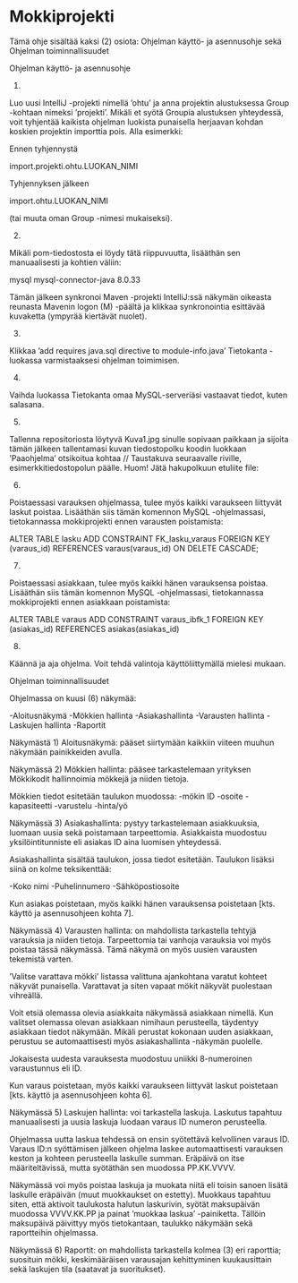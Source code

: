 # Mokkiprojekti

Tämä ohje sisältää kaksi (2) osiota: 
Ohjelman käyttö- ja asennusohje sekä Ohjelman toiminnallisuudet



Ohjelman käyttö- ja asennusohje

1)
Luo uusi IntelliJ -projekti nimellä ’ohtu’ ja anna projektin alustuksessa Group -kohtaan nimeksi ’projekti’. Mikäli et syötä Groupia alustuksen yhteydessä, voit tyhjentää kaikista ohjelman luokista punaisella herjaavan kohdan koskien projektin importtia pois. Alla esimerkki:

Ennen tyhjennystä 

import.projekti.ohtu.LUOKAN_NIMI

Tyhjennyksen jälkeen

import.ohtu.LUOKAN_NIMI

(tai muuta oman Group -nimesi mukaiseksi).


2)
Mikäli pom-tiedostosta ei löydy tätä riippuvuutta, lisääthän sen manuaalisesti <dependencies> ja </dependencies> kohtien väliin:

<dependency>
    <groupId>mysql</groupId>
    <artifactId>mysql-connector-java</artifactId>
    <version>8.0.33</version>
</dependency>

Tämän jälkeen synkronoi Maven -projekti IntelliJ:ssä näkymän oikeasta reunasta Mavenin logon (M) -päältä ja klikkaa synkronointia esittävää kuvaketta (ympyrää kiertävät nuolet).


3)
Klikkaa ’add requires java.sql directive to module-info.java’ Tietokanta -luokassa varmistaaksesi ohjelman toimimisen.


4)
Vaihda luokassa Tietokanta omaa MySQL-serveriäsi vastaavat tiedot, kuten salasana.


5)
Tallenna repositoriosta löytyvä Kuva1.jpg sinulle sopivaan paikkaan ja sijoita tämän jälkeen tallentamasi kuvan tiedostopolku koodin luokkaan ’Paaohjelma’ otsikoitua kohtaa // Taustakuva seuraavalle riville, esimerkkitiedostopolun päälle. Huom! Jätä hakupolkuun etuliite file:


6)
Poistaessasi varauksen ohjelmassa, tulee myös kaikki varaukseen liittyvät laskut poistaa. Lisääthän siis tämän komennon MySQL -ohjelmassasi, tietokannassa mokkiprojekti ennen varausten poistamista:

ALTER TABLE lasku ADD CONSTRAINT FK_lasku_varaus FOREIGN KEY (varaus_id)
REFERENCES varaus(varaus_id) ON DELETE CASCADE;


7)
Poistaessasi asiakkaan, tulee myös kaikki hänen varauksensa poistaa. Lisääthän siis tämän komennon MySQL -ohjelmassasi, tietokannassa mokkiprojekti ennen asiakkaan poistamista:

ALTER TABLE varaus
ADD CONSTRAINT varaus_ibfk_1 FOREIGN KEY (asiakas_id)
REFERENCES asiakas(asiakas_id)


8)
Käännä ja aja ohjelma. Voit tehdä valintoja käyttöliittymällä mielesi mukaan. 




Ohjelman toiminnallisuudet

Ohjelmassa on kuusi (6) näkymää:

-Aloitusnäkymä
-Mökkien hallinta
-Asiakashallinta
-Varausten hallinta
-Laskujen hallinta
-Raportit


Näkymästä 1)
Aloitusnäkymä: pääset siirtymään kaikkiin viiteen muuhun näkymään painikkeiden avulla. 


Näkymässä 2)
Mökkien hallinta: pääsee tarkastelemaan yrityksen Mökkikodit hallinnoimia mökkejä ja niiden tietoja. 

Mökkien tiedot esitetään taulukon muodossa:
-mökin ID 
-osoite
-kapasiteetti
-varustelu
-hinta/yö


Näkymässä 3)
Asiakashallinta: pystyy tarkastelemaan asiakkuuksia, luomaan uusia sekä poistamaan tarpeettomia. Asiakkaista muodostuu yksilöintitunniste eli asiakas ID aina luomisen yhteydessä. 

Asiakashallinta sisältää taulukon, jossa tiedot esitetään. Taulukon lisäksi siinä on kolme teksikenttää:

-Koko nimi
-Puhelinnumero
-Sähköpostiosoite

Kun asiakas poistetaan, myös kaikki hänen varauksensa poistetaan [kts. käyttö ja asennusohjeen kohta 7].


Näkymässä 4)
Varausten hallinta: on mahdollista tarkastella tehtyjä varauksia ja niiden tietoja. Tarpeettomia tai vanhoja varauksia voi myös poistaa tässä näkymässä. Tämä näkymä on myös uusien varausten tekemistä varten. 

’Valitse varattava mökki’ listassa valittuna ajankohtana varatut kohteet näkyvät punaisella. Varattavat ja siten vapaat mökit näkyvät puolestaan vihreällä.

Voit etsiä olemassa olevia asiakkaita näkymässä asiakkaan nimellä. Kun valitset olemassa olevan asiakkaan nimihaun perusteella, täydentyy asiakkaan tiedot näkymään. Mikäli perustat kokonaan uuden asiakkaan, perustuu se automaattisesti myös asiakashallinta -näkymän puolelle.

Jokaisesta uudesta varauksesta muodostuu uniikki 8-numeroinen varaustunnus eli ID.

Kun varaus poistetaan, myös kaikki varaukseen liittyvät laskut poistetaan [kts. käyttö ja asennusohjeen kohta 6].



Näkymässä 5)
Laskujen hallinta: voi tarkastella laskuja. Laskutus tapahtuu manuaalisesti ja uusia laskuja luodaan varaus ID numeron perusteella.

Ohjelmassa uutta laskua tehdessä on ensin syötettävä kelvollinen varaus ID. Varaus ID:n syöttämisen jälkeen ohjelma laskee automaattisesti varauksen keston ja kohteen perusteella laskulle summan. Eräpäivä on itse määriteltävissä, mutta syötäthän sen muodossa PP.KK.VVVV.

Näkymässä voi myös poistaa laskuja ja muokata niitä eli toisin sanoen lisätä laskulle eräpäivän (muut muokkaukset on estetty). Muokkaus tapahtuu siten, että aktivoit taulukosta halutun laskurivin, syötät maksupäivän muodossa VVVV.KK.PP ja painat ’muokkaa laskua’ -painiketta. Tällöin maksupäivä päivittyy myös tietokantaan, taulukko näkymään sekä raportteihin ohjelmassa.


Näkymässä 6)
Raportit: on mahdollista tarkastella kolmea (3) eri raporttia; suosituin mökki, keskimääräisen varausajan kehittyminen kuukausittain sekä laskujen tila (saatavat ja suoritukset). 
